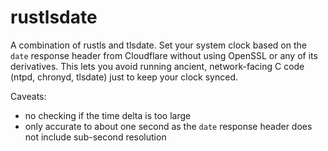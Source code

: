 # rustlsdate

A combination of rustls and tlsdate.  Set your system clock based on the `date` response header from Cloudflare without using OpenSSL or any of its derivatives.  This lets you avoid running ancient, network-facing C code (ntpd, chronyd, tlsdate) just to keep your clock synced.

Caveats:
- no checking if the time delta is too large
- only accurate to about one second as the `date` response header does not include sub-second resolution